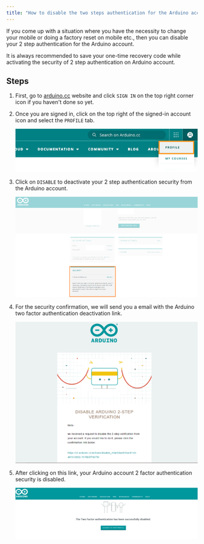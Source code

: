 ```yaml
---
title: "How to disable the two steps authentication for the Arduino account"
---
```


If you come up with a situation where you have the necessity to change your mobile or doing a factory reset on mobile etc., then you can disable your 2 step authentication for the Arduino account.

It is always recommended to save your one-time recovery code while activating the security of 2 step authentication on Arduino account.

## Steps

1. First, go to [arduino.cc](https://www.arduino.cc/) website and click `SIGN IN` on the top right corner icon if you haven't done so yet.

2. Once you are signed in, click on the top right of the signed-in account icon and select the `PROFILE` tab.

   ![Profile icon](img/arduino-cc-profile-button.png)

3. Click on `DISABLE` to deactivate your 2 step authentication security from the Arduino account.

   ![Security section highlighted in the profile page](img/2factorAuth1.png)

4. For the security confirmation, we will send you a email with the Arduino two factor authentication deactivation link.

   !["Disable Arduino 2-step verification" email containing deactivation link](img/2factorAuth2.png)

5. After clicking on this link, your Arduino account 2 factor authentication security is disabled.

   !["The Two Factor authentication has been successfully disabled" written in profile page](img/2factorAuth3.png)
